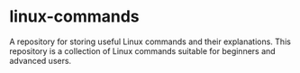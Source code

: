 # linux-commands
A repository for storing useful Linux commands and their explanations.
This repository is a collection of Linux commands suitable for beginners and advanced users.

